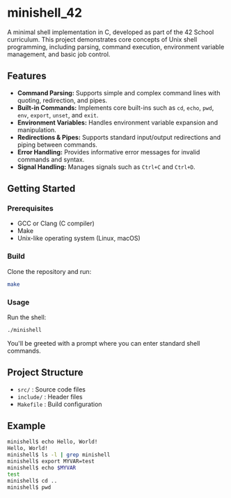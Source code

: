 # minishell_42

A minimal shell implementation in C, developed as part of the 42 School curriculum. This project demonstrates core concepts of Unix shell programming, including parsing, command execution, environment variable management, and basic job control.

## Features

- **Command Parsing:** Supports simple and complex command lines with quoting, redirection, and pipes.
- **Built-in Commands:** Implements core built-ins such as `cd`, `echo`, `pwd`, `env`, `export`, `unset`, and `exit`.
- **Environment Variables:** Handles environment variable expansion and manipulation.
- **Redirections & Pipes:** Supports standard input/output redirections and piping between commands.
- **Error Handling:** Provides informative error messages for invalid commands and syntax.
- **Signal Handling:** Manages signals such as `Ctrl+C` and `Ctrl+D`.

## Getting Started

### Prerequisites

- GCC or Clang (C compiler)
- Make
- Unix-like operating system (Linux, macOS)

### Build

Clone the repository and run:

```sh
make
```

### Usage

Run the shell:

```sh
./minishell
```

You'll be greeted with a prompt where you can enter standard shell commands.

## Project Structure

- `src/` : Source code files
- `include/` : Header files
- `Makefile` : Build configuration

## Example

```sh
minishell$ echo Hello, World!
Hello, World!
minishell$ ls -l | grep minishell
minishell$ export MYVAR=test
minishell$ echo $MYVAR
test
minishell$ cd ..
minishell$ pwd
```

